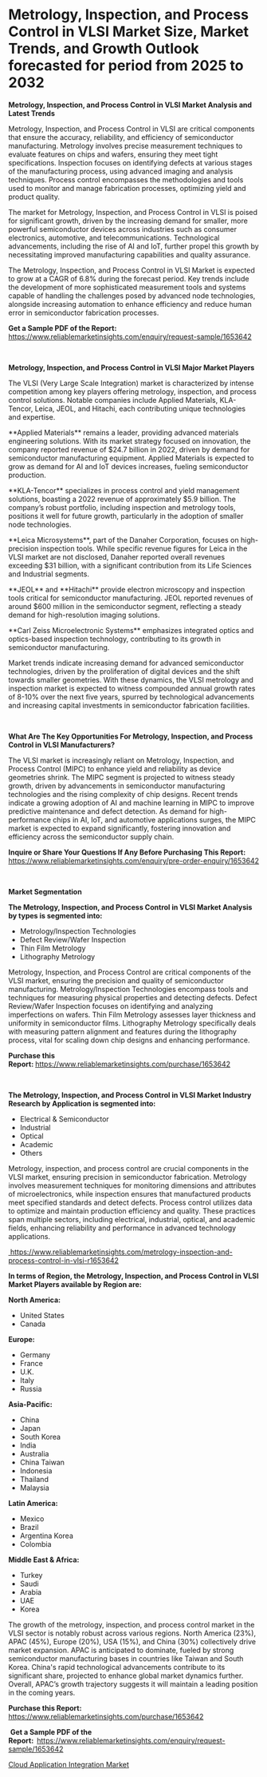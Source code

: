<p><h1>Metrology, Inspection, and Process Control in VLSI Market Size, Market Trends, and Growth Outlook forecasted for period from 2025 to 2032</h1></p><p><strong>Metrology, Inspection, and Process Control in VLSI Market Analysis and Latest Trends</strong></p>
<p><p>Metrology, Inspection, and Process Control in VLSI are critical components that ensure the accuracy, reliability, and efficiency of semiconductor manufacturing. Metrology involves precise measurement techniques to evaluate features on chips and wafers, ensuring they meet tight specifications. Inspection focuses on identifying defects at various stages of the manufacturing process, using advanced imaging and analysis techniques. Process control encompasses the methodologies and tools used to monitor and manage fabrication processes, optimizing yield and product quality.</p><p>The market for Metrology, Inspection, and Process Control in VLSI is poised for significant growth, driven by the increasing demand for smaller, more powerful semiconductor devices across industries such as consumer electronics, automotive, and telecommunications. Technological advancements, including the rise of AI and IoT, further propel this growth by necessitating improved manufacturing capabilities and quality assurance. </p><p>The Metrology, Inspection, and Process Control in VLSI Market is expected to grow at a CAGR of 6.8% during the forecast period. Key trends include the development of more sophisticated measurement tools and systems capable of handling the challenges posed by advanced node technologies, alongside increasing automation to enhance efficiency and reduce human error in semiconductor fabrication processes.</p></p>
<p><strong>Get a Sample PDF of the Report:&nbsp;</strong> <a href="https://www.reliablemarketinsights.com/enquiry/request-sample/1653642?utm_campaign=2800&utm_medium=2&utm_source=Github&utm_content=ia&utm_term=09032025&utm_id=metrology-inspection-and-process-control-in-vlsi">https://www.reliablemarketinsights.com/enquiry/request-sample/1653642</a></p>
<p>&nbsp;</p>
<p><strong>Metrology, Inspection, and Process Control in VLSI Major Market Players</strong></p>
<p><p>The VLSI (Very Large Scale Integration) market is characterized by intense competition among key players offering metrology, inspection, and process control solutions. Notable companies include Applied Materials, KLA-Tencor, Leica, JEOL, and Hitachi, each contributing unique technologies and expertise.</p><p>**Applied Materials** remains a leader, providing advanced materials engineering solutions. With its market strategy focused on innovation, the company reported revenue of $24.7 billion in 2022, driven by demand for semiconductor manufacturing equipment. Applied Materials is expected to grow as demand for AI and IoT devices increases, fueling semiconductor production.</p><p>**KLA-Tencor** specializes in process control and yield management solutions, boasting a 2022 revenue of approximately $5.9 billion. The company’s robust portfolio, including inspection and metrology tools, positions it well for future growth, particularly in the adoption of smaller node technologies.</p><p>**Leica Microsystems**, part of the Danaher Corporation, focuses on high-precision inspection tools. While specific revenue figures for Leica in the VLSI market are not disclosed, Danaher reported overall revenues exceeding $31 billion, with a significant contribution from its Life Sciences and Industrial segments.</p><p>**JEOL** and **Hitachi** provide electron microscopy and inspection tools critical for semiconductor manufacturing. JEOL reported revenues of around $600 million in the semiconductor segment, reflecting a steady demand for high-resolution imaging solutions.</p><p>**Carl Zeiss Microelectronic Systems** emphasizes integrated optics and optics-based inspection technology, contributing to its growth in semiconductor manufacturing.</p><p>Market trends indicate increasing demand for advanced semiconductor technologies, driven by the proliferation of digital devices and the shift towards smaller geometries. With these dynamics, the VLSI metrology and inspection market is expected to witness compounded annual growth rates of 8-10% over the next five years, spurred by technological advancements and increasing capital investments in semiconductor fabrication facilities.</p></p>
<p>&nbsp;</p>
<p><strong>What Are The Key Opportunities For Metrology, Inspection, and Process Control in VLSI Manufacturers?</strong></p>
<p><p>The VLSI market is increasingly reliant on Metrology, Inspection, and Process Control (MIPC) to enhance yield and reliability as device geometries shrink. The MIPC segment is projected to witness steady growth, driven by advancements in semiconductor manufacturing technologies and the rising complexity of chip designs. Recent trends indicate a growing adoption of AI and machine learning in MIPC to improve predictive maintenance and defect detection. As demand for high-performance chips in AI, IoT, and automotive applications surges, the MIPC market is expected to expand significantly, fostering innovation and efficiency across the semiconductor supply chain.</p></p>
<p><strong>Inquire or Share Your Questions If Any Before Purchasing This Report:</strong> <a href="https://www.reliablemarketinsights.com/enquiry/pre-order-enquiry/1653642?utm_campaign=2800&utm_medium=2&utm_source=Github&utm_content=ia&utm_term=09032025&utm_id=metrology-inspection-and-process-control-in-vlsi">https://www.reliablemarketinsights.com/enquiry/pre-order-enquiry/1653642</a></p>
<p>&nbsp;</p>
<p><strong>Market Segmentation</strong></p>
<p><strong>The Metrology, Inspection, and Process Control in VLSI Market Analysis by types is segmented into:</strong></p>
<p><ul><li>Metrology/Inspection Technologies</li><li>Defect Review/Wafer Inspection</li><li>Thin Film Metrology</li><li>Lithography Metrology</li></ul></p>
<p><p>Metrology, Inspection, and Process Control are critical components of the VLSI market, ensuring the precision and quality of semiconductor manufacturing. Metrology/Inspection Technologies encompass tools and techniques for measuring physical properties and detecting defects. Defect Review/Wafer Inspection focuses on identifying and analyzing imperfections on wafers. Thin Film Metrology assesses layer thickness and uniformity in semiconductor films. Lithography Metrology specifically deals with measuring pattern alignment and features during the lithography process, vital for scaling down chip designs and enhancing performance.</p></p>
<p><strong>Purchase this Report:&nbsp;</strong><a href="https://www.reliablemarketinsights.com/purchase/1653642?utm_campaign=2800&utm_medium=2&utm_source=Github&utm_content=ia&utm_term=09032025&utm_id=metrology-inspection-and-process-control-in-vlsi">https://www.reliablemarketinsights.com/purchase/1653642</a></p>
<p>&nbsp;</p>
<p><strong>The Metrology, Inspection, and Process Control in VLSI Market Industry Research by Application is segmented into:</strong></p>
<p><ul><li>Electrical & Semiconductor</li><li>Industrial</li><li>Optical</li><li>Academic</li><li>Others</li></ul></p>
<p><p>Metrology, inspection, and process control are crucial components in the VLSI market, ensuring precision in semiconductor fabrication. Metrology involves measurement techniques for monitoring dimensions and attributes of microelectronics, while inspection ensures that manufactured products meet specified standards and detect defects. Process control utilizes data to optimize and maintain production efficiency and quality. These practices span multiple sectors, including electrical, industrial, optical, and academic fields, enhancing reliability and performance in advanced technology applications.</p></p>
<p><a href="https://www.reliablemarketinsights.com/metrology-inspection-and-process-control-in-vlsi-r1653642?utm_campaign=2800&utm_medium=2&utm_source=Github&utm_content=ia&utm_term=09032025&utm_id=metrology-inspection-and-process-control-in-vlsi">&nbsp;https://www.reliablemarketinsights.com/metrology-inspection-and-process-control-in-vlsi-r1653642</a></p>
<p><strong>In terms of Region, the Metrology, Inspection, and Process Control in VLSI Market Players available by Region are:</strong></p>
<p>
    <p> <strong> North America: </strong>
        <ul>
            <li>United States</li>
            <li>Canada</li>
        </ul>
        </p> 
    <p> <strong> Europe: </strong>
        <ul>
            <li>Germany</li>
            <li>France</li>
            <li>U.K.</li>
            <li>Italy</li>
            <li>Russia</li>
        </ul>
        </p> 
    <p> <strong> Asia-Pacific: </strong>
        <ul>
            <li>China</li>
            <li>Japan</li>
            <li>South Korea</li>
            <li>India</li>
            <li>Australia</li>
            <li>China Taiwan</li>
            <li>Indonesia</li>
            <li>Thailand</li>
            <li>Malaysia</li>
        </ul>
        </p> 
    <p> <strong> Latin America: </strong>
        <ul>
            <li>Mexico</li>
            <li>Brazil</li>
            <li>Argentina Korea</li>
            <li>Colombia</li>
        </ul>
        </p> 
    <p> <strong> Middle East & Africa: </strong>
        <ul>
            <li>Turkey</li>
            <li>Saudi</li>
            <li>Arabia</li>
            <li>UAE</li>
            <li>Korea</li>
        </ul>
    </p>
    </p>
<p><p>The growth of the metrology, inspection, and process control market in the VLSI sector is notably robust across various regions. North America (23%), APAC (45%), Europe (20%), USA (15%), and China (30%) collectively drive market expansion. APAC is anticipated to dominate, fueled by strong semiconductor manufacturing bases in countries like Taiwan and South Korea. China's rapid technological advancements contribute to its significant share, projected to enhance global market dynamics further. Overall, APAC’s growth trajectory suggests it will maintain a leading position in the coming years.</p></p>
<p><strong>Purchase this Report: </strong><a href="https://www.reliablemarketinsights.com/purchase/1653642?utm_campaign=2800&utm_medium=2&utm_source=Github&utm_content=ia&utm_term=09032025&utm_id=metrology-inspection-and-process-control-in-vlsi">https://www.reliablemarketinsights.com/purchase/1653642</a></p>
<p>&nbsp;<strong>Get a Sample PDF of the Report:&nbsp;&nbsp;</strong><a href="https://www.reliablemarketinsights.com/enquiry/request-sample/1653642?utm_campaign=2800&utm_medium=2&utm_source=Github&utm_content=ia&utm_term=09032025&utm_id=metrology-inspection-and-process-control-in-vlsi">https://www.reliablemarketinsights.com/enquiry/request-sample/1653642</a></p>
<p><strong></strong></p>
<p><p><a href="https://github.com/alberthagorsuch/Market-Research-Report-List-1/blob/main/cloud-application-integration-market.md?utm_campaign=2800&utm_medium=2&utm_source=Github&utm_content=ia&utm_term=09032025&utm_id=metrology-inspection-and-process-control-in-vlsi">Cloud Application Integration Market</a></p></p>